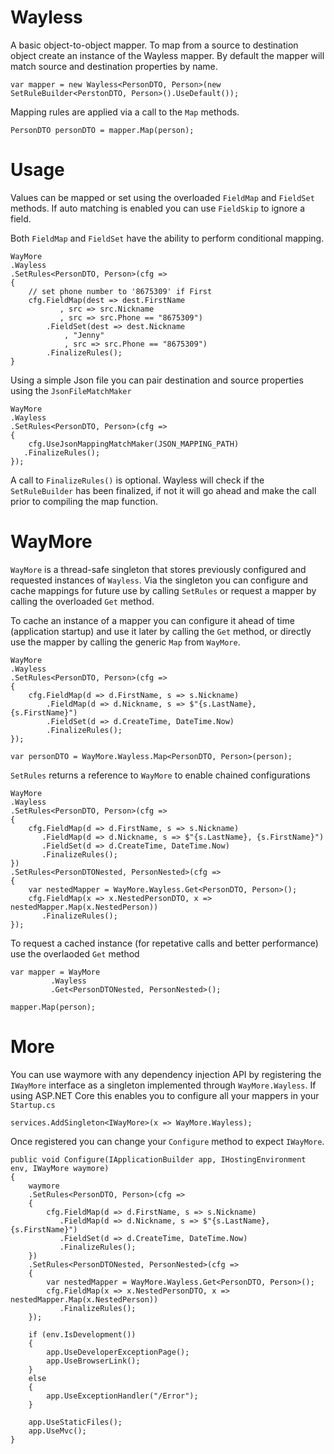 # Wayless

A basic object-to-object mapper.
To map from a source to destination object create an instance of the Wayless mapper.
By default the mapper will match source and destination properties by name. 

	var mapper = new Wayless<PersonDTO, Person>(new SetRuleBuilder<PerstonDTO, Person>().UseDefault());

Mapping rules are applied via a call to the `Map` methods.

	PersonDTO personDTO = mapper.Map(person);


# Usage

Values can be mapped or set using the overloaded `FieldMap` and `FieldSet` methods. If auto matching is enabled 
you can use `FieldSkip` to ignore a field.  

Both `FieldMap` and `FieldSet` have the ability to perform conditional mapping.

	WayMore
	.Wayless
	.SetRules<PersonDTO, Person>(cfg =>
	{
		// set phone number to '8675309' if First
		cfg.FieldMap(dest => dest.FirstName
			   , src => src.Nickname
			   , src => src.Phone == "8675309")
		    .FieldSet(dest => dest.Nickname
			    , "Jenny"
			    , src => src.Phone == "8675309")
		    .FinalizeRules(); 
	}

Using a simple Json file you can pair destination and source properties using the `JsonFileMatchMaker`

	WayMore
	.Wayless
	.SetRules<PersonDTO, Person>(cfg =>
    {
        cfg.UseJsonMappingMatchMaker(JSON_MAPPING_PATH)
	   .FinalizeRules(); 
    });

A call to `FinalizeRules()` is optional. Wayless will check if the `SetRuleBuilder` has been finalized, if not it will
go ahead and make the call prior to compiling the map function.

# WayMore

`WayMore` is a thread-safe singleton that stores previously configured and requested instances of `Wayless`.
Via the singleton you can configure and cache mappings for future use by calling `SetRules` or request a mapper by calling the
overloaded `Get` method.

To cache an instance of a mapper you can configure it ahead of time (application startup) and use it 
later by calling the `Get` method, or directly use the mapper by calling the generic `Map` from `WayMore`.

	WayMore
	.Wayless
	.SetRules<PersonDTO, Person>(cfg =>
	{
		cfg.FieldMap(d => d.FirstName, s => s.Nickname)
		    .FieldMap(d => d.Nickname, s => $"{s.LastName}, {s.FirstName}")
		    .FieldSet(d => d.CreateTime, DateTime.Now)
		    .FinalizeRules(); 
	});

	var personDTO = WayMore.Wayless.Map<PersonDTO, Person>(person);

`SetRules` returns a reference to `WayMore` to enable chained configurations 

	WayMore
	.Wayless
	.SetRules<PersonDTO, Person>(cfg =>
	{
		cfg.FieldMap(d => d.FirstName, s => s.Nickname)
		   .FieldMap(d => d.Nickname, s => $"{s.LastName}, {s.FirstName}")
		   .FieldSet(d => d.CreateTime, DateTime.Now)
		   .FinalizeRules(); 
	})
	.SetRules<PersonDTONested, PersonNested>(cfg =>
	{
		var nestedMapper = WayMore.Wayless.Get<PersonDTO, Person>();
		cfg.FieldMap(x => x.NestedPersonDTO, x => nestedMapper.Map(x.NestedPerson))
		   .FinalizeRules(); 
	});


To request a cached instance (for repetative calls and better performance) use the overlaoded `Get` method

	var mapper = WayMore
		     .Wayless
		     .Get<PersonDTONested, PersonNested>();

	mapper.Map(person);


# More

You can use waymore with any dependency injection API by registering the `IWayMore` interface as a singleton 
implemented through `WayMore.Wayless`. If using ASP.NET Core this enables you to configure all your mappers in your `Startup.cs`

	services.AddSingleton<IWayMore>(x => WayMore.Wayless);

Once registered you can change your `Configure` method to expect `IWayMore`. 


	public void Configure(IApplicationBuilder app, IHostingEnvironment env, IWayMore waymore)
	{
		waymore
		.SetRules<PersonDTO, Person>(cfg =>
		{
			cfg.FieldMap(d => d.FirstName, s => s.Nickname)
			   .FieldMap(d => d.Nickname, s => $"{s.LastName}, {s.FirstName}")
			   .FieldSet(d => d.CreateTime, DateTime.Now)
			   .FinalizeRules(); 
		})
		.SetRules<PersonDTONested, PersonNested>(cfg =>
		{
			var nestedMapper = WayMore.Wayless.Get<PersonDTO, Person>();
			cfg.FieldMap(x => x.NestedPersonDTO, x => nestedMapper.Map(x.NestedPerson))
			   .FinalizeRules(); 
		});
		
		if (env.IsDevelopment())
		{
			app.UseDeveloperExceptionPage();
			app.UseBrowserLink();
		}
		else
		{
			app.UseExceptionHandler("/Error");
		}

		app.UseStaticFiles();
		app.UseMvc();
	}
